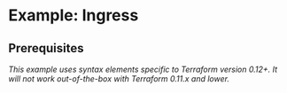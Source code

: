 # Example: Ingress

## Prerequisites

*This example uses syntax elements specific to Terraform version 0.12+.
It will not work out-of-the-box with Terraform 0.11.x and lower.*
